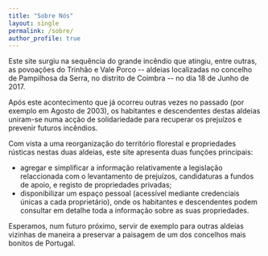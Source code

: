 ```yaml
---
title: "Sobre Nós"
layout: single
permalink: /sobre/
author_profile: true
---
```


Este site surgiu na sequência do grande incêndio que atingiu, entre outras, as povoações do Trinhão e Vale Porco -- aldeias localizadas no concelho de Pampilhosa da Serra, no distrito de Coimbra -- no dia 18 de Junho de 2017.

Após este acontecimento que já ocorreu outras vezes no passado (por exemplo em Agosto de 2003), os habitantes e descendentes destas aldeias uniram-se numa acção de solidariedade para recuperar os prejuízos e prevenir futuros incêndios.

Com vista a uma reorganização do território florestal e propriedades rústicas nestas duas aldeias, este site apresenta duas funções principais:

- agregar e simplificar a informação relativamente a legislação relaccionada com o levantamento de prejuízos, candidaturas a fundos de apoio, e registo de propriedades privadas;
- disponibilizar um espaço pessoal (acessível mediante credenciais únicas a cada proprietário), onde os habitantes e descendentes podem consultar em detalhe toda a informação sobre as suas propriedades.

Esperamos, num futuro próximo, servir de exemplo para outras aldeias vizinhas de maneira a preservar a paisagem de um dos concelhos mais bonitos de Portugal.
